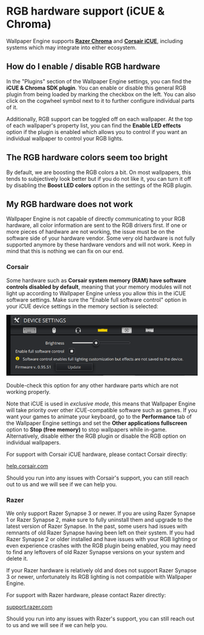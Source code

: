 # RGB hardware support (iCUE & Chroma)

Wallpaper Engine supports [**Razer Chroma**](https://www.razer.com/chroma) and [**Corsair iCUE**](https://www.corsair.com/icue), including systems which may integrate into either ecosystem.

## How do I enable / disable RGB hardware

In the "Plugins" section of the Wallpaper Engine settings, you can find the **iCUE & Chroma SDK plugin**. You can enable or disable this general RGB plugin from being loaded by marking the checkbox on the left. You can also click on the cogwheel symbol next to it to further configure individual parts of it.

Additionally, RGB support can be toggled off on each wallpaper. At the top of each wallpaper's property list, you can find the **Enable LED effects** option if the plugin is enabled which allows you to control if you want an individual wallpaper to control your RGB lights.

## The RGB hardware colors seem too bright

By default, we are boosting the RGB colors a bit. On most wallpapers, this tends to subjectively look better but if you do not like it, you can turn it off by disabling the **Boost LED colors** option in the settings of the RGB plugin.

## My RGB hardware does not work

Wallpaper Engine is not capable of directly communicating to your RGB hardware, all color information are sent to the RGB drivers first. If one or more pieces of hardware are not working, the issue must be on the software side of your hardware vendor. Some very old hardware is not fully supported anymore by these hardware vendors and will not work. Keep in mind that this is nothing we can fix on our end.

### Corsair

Some hardware such as **Corsair system memory (RAM) have software controls disabled by default**, meaning that your memory modules will not light up according to Wallpaper Engine unless you allow this in the iCUE software settings. Make sure the "Enable full software control" option in your iCUE device settings in the memory section is selected:

![Enable full software control in iCUE](./icue.png)

Double-check this option for any other hardware parts which are not working properly.

Note that iCUE is used in *exclusive mode*, this means that Wallpaper Engine will take priority over other iCUE-compatible software such as games. If you want your games to animate your keyboard, go to the **Performance** tab of the Wallpaper Engine settings and set the **Other applications fullscreen** option to **Stop (free memory)** to stop wallpapers while in-game. Alternatively, disable either the RGB plugin or disable the RGB option on individual wallpapers.

For support with Corsair iCUE hardware, please contact Corsair directly:

[help.corsair.com](https://help.corsair.com/)

Should you run into any issues with Corsair's support, you can still reach out to us and we will see if we can help you.

### Razer
We only support Razer Synapse 3 or newer. If you are using Razer Synapse 1 or Razer Synapse 2, make sure to fully uninstall them and upgrade to the latest version of Razer Synapse. In the past, some users had issues with remnants of old Razer Synapse having been left on their system. If you had Razer Synapse 2 or older installed and have issues with your RGB lighting or even experience crashes with the RGB plugin being enabled, you may need to find any leftovers of old Razer Synapse versions on your system and delete it.

If your Razer hardware is relatively old and does not support Razer Synapse 3 or newer, unfortunately its RGB lighting is not compatible with Wallpaper Engine.

For support with Razer hardware, please contact Razer directly:

[support.razer.com](https://support.razer.com/)

Should you run into any issues with Razer's support, you can still reach out to us and we will see if we can help you.